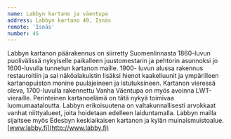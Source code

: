 ```yaml
---
name: Labbyn kartano ja väentupa
address: Labbyn kartano 49, Isnäs
remote: 'Isnäs'
number: 45
---
```

Labbyn kartanon päärakennus on siirretty Suomenlinnasta 1860-luvun puolivälissä nykyiselle paikalleen juustomestarin ja pehtorin asunnoksi jo 1600-luvulla tunnetun kartanon maille. 1900- luvun alussa rakennus restauroitiin ja sai näköalakuistin lisäksi hienot kaakeliuunit ja ympärilleen kartanopuiston monine puulajeineen ja istutuksineen. Kartanon vieressä oleva, 1700-luvulla rakennettu Vanha Väentupa on myös avoinna LWT-vieraille. Perinteinen kartanoelämä on tätä nykyä toimivaa luomumaataloutta. Labbyn erikoisuutena on valtakunnallisesti arvokkaat vanhat niittyalueet, joita hoidetaan edelleen laiduntamalla.  Labbyn mailla sijaitsee myös Edesbyn keskiaikaisen kartanon ja kylän muinaismuistoalue. [www.labby.fi](http://www.labby.fi)
